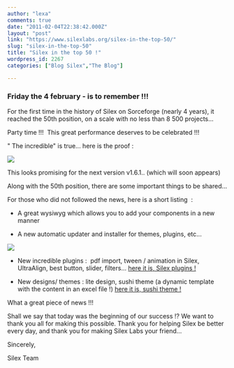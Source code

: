 ```yaml
---
author: "lexa"
comments: true
date: "2011-02-04T22:38:42.000Z"
layout: "post"
link: "https://www.silexlabs.org/silex-in-the-top-50/"
slug: "silex-in-the-top-50"
title: "Silex in the top 50 !"
wordpress_id: 2267
categories: ["Blog Silex","The Blog"]

---
```

### Friday the 4 february - is to remember !!!


For the first time in the history of Silex on Sorceforge (nearly 4 years), it reached the 50th position, on a scale with no less than 8 500 projects...

Party time !!!  This great performance deserves to be celebrated !!!

" The incredible" is true... here is the proof :


![](https://www.silexlabs.org/wp-content/uploads/2011/02/silex-dans-le-top-501.png)


This looks promising for the next version v1.6.1.. (which will soon appears)


<!-- more -->




Along with the 50th position, there are some important things to be shared...




For those who did not followed the news, here is a short listing  :







  * A great wysiwyg which allows you to add your components in a new manner


  * A new automatic updater and installer for themes, plugins, etc...

![](https://www.silexlabs.org/wp-content/uploads/2011/02/nouvel-installeur.png)

  * New incredible plugins :  pdf import, tween / animation in Silex, UltraAlign, best button, slider, filters... [here it is, Silex plugins !](https://www.silexlabs.org/?cat=38)


  * New designs/ themes : lite design, sushi theme (a dynamic template with the content in an excel file !) [here it is, sushi theme !](https://www.silexlabs.org/?p=1401)


What a great piece of news !!!

Shall we say that today was the beginning of our success !? We want to thank you all for making this possible. Thank you for helping Silex be better every day, and thank you for making Silex Labs your friend...

Sincerely,

Silex Team

